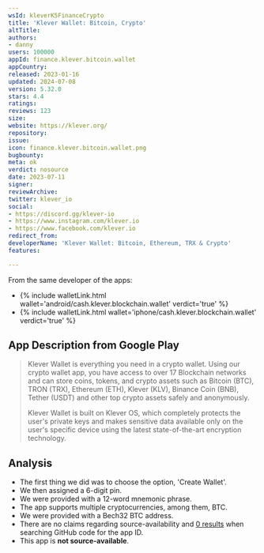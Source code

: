 ```yaml
---
wsId: kleverK5FinanceCrypto
title: 'Klever Wallet: Bitcoin, Crypto'
altTitle: 
authors:
- danny
users: 100000
appId: finance.klever.bitcoin.wallet
appCountry: 
released: 2023-01-16
updated: 2024-07-08
version: 5.32.0
stars: 4.4
ratings: 
reviews: 123
size: 
website: https://klever.org/
repository: 
issue: 
icon: finance.klever.bitcoin.wallet.png
bugbounty: 
meta: ok
verdict: nosource
date: 2023-07-11
signer: 
reviewArchive: 
twitter: klever_io
social:
- https://discord.gg/klever-io
- https://www.instagram.com/klever.io
- https://www.facebook.com/klever.io
redirect_from: 
developerName: 'Klever Wallet: Bitcoin, Ethereum, TRX & Crypto'
features: 

---
```


From the same developer of the apps:

- {% include walletLink.html wallet='android/cash.klever.blockchain.wallet' verdict='true' %}
- {% include walletLink.html wallet='iphone/cash.klever.blockchain.wallet' verdict='true' %}

## App Description from Google Play

> Klever Wallet is everything you need in a crypto wallet. Using our crypto wallet app, you have access to over 17 Blockchain networks and can store coins, tokens, and crypto assets such as Bitcoin (BTC), TRON (TRX), Ethereum (ETH), Klever (KLV), Binance Coin (BNB), Tether (USDT) and other top crypto assets safely and anonymously.
>
> Klever Wallet is built on Klever OS, which completely protects the user's private keys and makes sensitive data available only on the user's specific device using the latest state-of-the-art encryption technology.

## Analysis

- The first thing we did was to choose the option, 'Create Wallet'.
- We then assigned a 6-digit pin.
- We were provided with a 12-word mnemonic phrase.
- The app supports multiple cryptocurrencies, among them, BTC.
- We were provided with a Bech32 BTC address.
- There are no claims regarding source-availability and [0 results](https://github.com/search?q=finance.klever.bitcoin.wallet&type=code) when searching GitHub code for the app ID.
- This app is **not source-available**.
